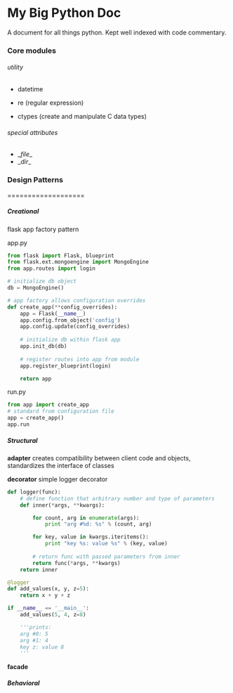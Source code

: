 My Big Python Doc
=================
A document for all things python. Kept well indexed with code commentary.

### Core modules
###### utility
- datetime

- re (regular expression)
- ctypes (create and manipulate C data types) 

###### special attributes
- \__file__
- \__dir__

### Design Patterns
===================
##### Creational
flask app factory pattern

app.py
```python
from flask import Flask, blueprint
from flask.ext.mongoengine import MongoEngine
from app.routes import login

# initialize db object
db = MongoEngine()

# app factory allows configuration overrides
def create_app(**config_overrides):
    app = Flask(__name__)
    app.config.from_object('config')
    app.config.update(config_overrides)
    
    # initialize db within flask app
    app.init_db(db)
    
    # register routes into app from module
    app.register_blueprint(login)

    return app
```
run.py
```python
from app import create_app
# standard from configuration file
app = create_app()
app.run
```

##### Structural
**adapter**
creates compatibility between client code and objects, standardizes the interface of classes

**decorator**
simple logger decorator
```python
def logger(func):
    # define function that arbitrary number and type of parameters
    def inner(*args, **kwargs):

        for count, arg in enumerate(args):
            print "arg #%d: %s" % (count, arg)

        for key, value in kwargs.iteritems():
            print "key %s: value %s" % (key, value)
        
        # return func with passed parameters from inner
        return func(*args, **kwargs)
    return inner

@logger
def add_values(x, y, z=5):
    return x + y + z

if __name__ == '__main__':
    add_values(5, 4, z=8)

    '''prints:
    arg #0: 5
    arg #1: 4
    key z: value 8
    '''
```

**facade**

##### Behavioral
